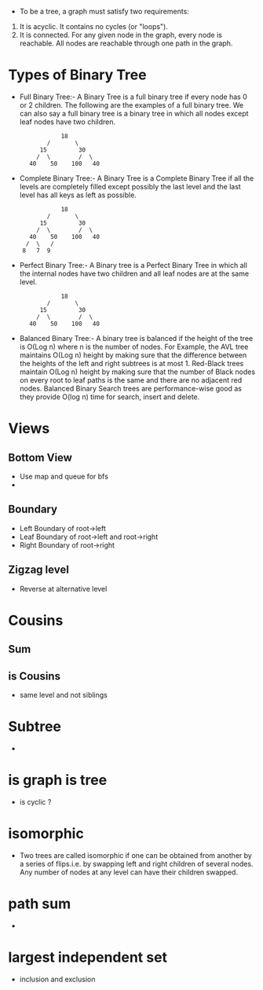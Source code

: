 

- To be a tree, a graph must satisfy two requirements:

1. It is acyclic. It contains no cycles (or "loops").
2. It is connected. For any given node in the graph, every node is reachable. All nodes are reachable through
one path in the graph.


# Types of Binary Tree

- Full Binary Tree:- A Binary Tree is a full binary tree if every node has 0 or 2 children. The following are the examples of a full binary tree. We can also say a full binary tree is a binary tree in which all nodes except leaf nodes have two children. 

```
               18
           /       \  
         15         30  
        /  \        /  \
      40    50    100   40

```

- Complete Binary Tree:-  A Binary Tree is a Complete Binary Tree if all the levels are completely filled except possibly the last level and the last level has all keys as left as possible.

```
               18
           /       \  
         15         30  
        /  \        /  \
      40    50    100   40
     /  \   /
    8   7  9 

```


- Perfect Binary Tree:- A Binary tree is a Perfect Binary Tree in which all the internal nodes have two children and all leaf nodes are at the same level. 

```
               18
           /       \  
         15         30  
        /  \        /  \
      40    50    100   40

```

- Balanced Binary Tree:- A binary tree is balanced if the height of the tree is O(Log n) where n is the number of nodes. For Example, the AVL tree maintains O(Log n) height by making sure that the difference between the heights of the left and right subtrees is at most 1. Red-Black trees maintain O(Log n) height by making sure that the number of Black nodes on every root to leaf paths is the same and there are no adjacent red nodes. Balanced Binary Search trees are performance-wise good as they provide O(log n) time for search, insert and delete. 



# Views

## Bottom View

- Use map and queue for bfs
- 

## Boundary

- Left Boundary of root->left
- Leaf Boundary of root->left and root->right
- Right Boundary of root->right

## Zigzag level

- Reverse at alternative level


# Cousins


## Sum



## is Cousins

- same level and not siblings


# Subtree

- 


# is graph is tree

- is cyclic ?



# isomorphic

- Two trees are called isomorphic if one can be obtained from another by a series of flips.i.e. by swapping left and right children of several nodes. Any number of nodes at any level can have their children swapped.



# path sum

- 



# largest independent set

- inclusion and exclusion

